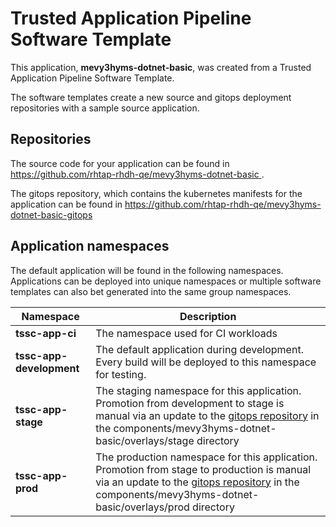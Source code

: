 # Trusted Application Pipeline Software Template

This application, **mevy3hyms-dotnet-basic**, was created from a Trusted Application Pipeline Software Template.

The software templates create a new source and gitops deployment repositories with a sample source application. 

## Repositories

The source code for your application can be found in [https://github.com/rhtap-rhdh-qe/mevy3hyms-dotnet-basic ](https://github.com/rhtap-rhdh-qe/mevy3hyms-dotnet-basic ).
 
The gitops repository, which contains the kubernetes manifests for the application can be found in 
[https://github.com/rhtap-rhdh-qe/mevy3hyms-dotnet-basic-gitops ](https://github.com/rhtap-rhdh-qe/mevy3hyms-dotnet-basic-gitops ) 

## Application namespaces 

The default application will be found in the following namespaces. Applications can be deployed into unique namespaces or multiple software templates can also bet generated into the same group namespaces.  

|  Namespace   |  Description   |  
| -------- | -------- |
| **tssc-app-ci** | The namespace used for CI workloads |
| **tssc-app-development** | The default application during development. Every build will be deployed to this namespace for testing. |
| **tssc-app-stage** | The staging namespace for this application. Promotion from development to stage is manual via an update to the [gitops repository](https://github.com/rhtap-rhdh-qe/mevy3hyms-dotnet-basic-gitops ) in the components/mevy3hyms-dotnet-basic/overlays/stage directory |
| **tssc-app-prod** | The production namespace for this application. Promotion from stage to production is manual via an update to the [gitops repository](https://github.com/rhtap-rhdh-qe/mevy3hyms-dotnet-basic-gitops ) in the components/mevy3hyms-dotnet-basic/overlays/prod directory |
